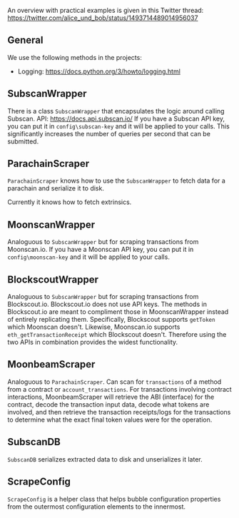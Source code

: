An overview with practical examples is given in this Twitter thread: https://twitter.com/alice_und_bob/status/1493714489014956037

## General
We use the following methods in the projects:
- Logging: https://docs.python.org/3/howto/logging.html

## SubscanWrapper
There is a class `SubscanWrapper` that encapsulates the logic around calling Subscan.
API: https://docs.api.subscan.io/
If you have a Subscan API key, you can put it in `config\subscan-key` and it will be applied to your calls. This significantly increases the number of queries per second that can be submitted.

## ParachainScraper
`ParachainScraper` knows how to use the `SubscanWrapper` to fetch data for a parachain and serialize it to disk.

Currently it knows how to fetch extrinsics.

## MoonscanWrapper
Analoguous to `SubscanWrapper` but for scraping transactions from Moonscan.io. If you have a Moonscan API key, you can put it in `config\moonscan-key` and it will be applied to your calls.

## BlockscoutWrapper
Analoguous to `SubscanWrapper` but for scraping transactions from Blockscout.io. Blockscout.io does not use API keys. The methods in Blockscout.io are meant to compliment those in MoonscanWrapper instead of entirely replicating them. Specifically, Blockscout supports `getToken` which Moonscan doesn't. Likewise, Moonscan.io supports `eth_getTransactionReceipt` which Blockscout doesn't. Therefore using the two APIs in combination provides the widest functionality.

## MoonbeamScraper
Analoguous to `ParachainScraper`. Can scan for `transactions` of a method from a contract or `account_transactions`. For transactions involving contract interactions, MoonbeamScraper will retrieve the ABI (interface) for the contract, decode the transaction input data, decode what tokens are involved, and then retrieve the transaction receipts/logs for the transactions to determine what the exact final token values were for the operation.

## SubscanDB
`SubscanDB` serializes extracted data to disk and unserializes it later.

## ScrapeConfig
`ScrapeConfig` is a helper class that helps bubble configuration properties from the outermost configuration elements to the innermost.